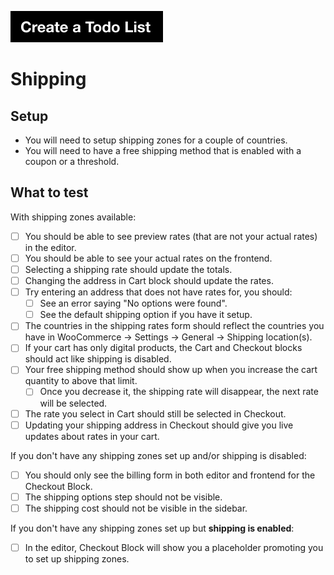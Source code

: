 [![Create Todo list](https://raw.githubusercontent.com/senadir/todo-my-markdown/master/public/github-button.svg?sanitize=true)](https://git-todo.netlify.app/create)

# Shipping

## Setup

- You will need to setup shipping zones for a couple of countries.
- You will need to have a free shipping method that is enabled with a coupon or a threshold.


## What to test

With shipping zones available: <!-- heading -->

- [ ] You should be able to see preview rates (that are not your actual rates) in the editor.
- [ ] You should be able to see your actual rates on the frontend.
- [ ] Selecting a shipping rate should update the totals.
- [ ] Changing the address in Cart block should update the rates.
- [ ] Try entering an address that does not have rates for, you should:
  - [ ] See an error saying "No options were found".
  - [ ] See the default shipping option if you have it setup.
- [ ] The countries in the shipping rates form should reflect the countries you have in WooCommerce -> Settings -> General -> Shipping location(s).
- [ ] If your cart has only digital products, the Cart and Checkout blocks should act like shipping is disabled.
- [ ] Your free shipping method should show up when you increase the cart quantity to above that limit.
  - [ ] Once you decrease it, the shipping rate will disappear, the next rate will be selected.
- [ ] The rate you select in Cart should still be selected in Checkout.
- [ ] Updating your shipping address in Checkout should give you live updates about rates in your cart.

If you don't have any shipping zones set up and/or shipping is disabled: <!-- heading -->

- [ ] You should only see the billing form in both editor and frontend for the Checkout Block.
- [ ] The shipping options step should not be visible.
- [ ] The shipping cost should not be visible in the sidebar.

If you don't have any shipping zones set up but **shipping is enabled**: <!-- heading -->

- [ ] In the editor, Checkout Block will show you a placeholder promoting you to set up shipping zones.